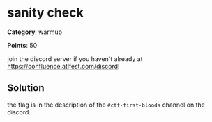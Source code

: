 # sanity check

**Category**: warmup

**Points**: 50

join the discord server if you haven't already at https://confluence.atlfest.com/discord!

## Solution

the flag is in the description of the `#ctf-first-bloods` channel on the discord.
